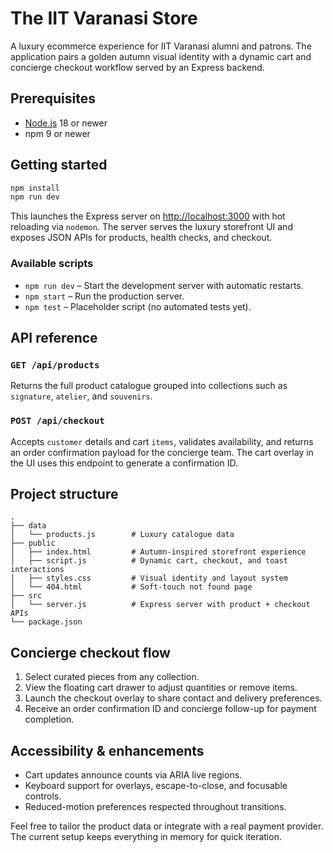 # The IIT Varanasi Store

A luxury ecommerce experience for IIT Varanasi alumni and patrons. The application pairs a golden autumn visual identity with a dynamic cart and concierge checkout workflow served by an Express backend.

## Prerequisites

- [Node.js](https://nodejs.org/) 18 or newer
- npm 9 or newer

## Getting started

```bash
npm install
npm run dev
```

This launches the Express server on [http://localhost:3000](http://localhost:3000) with hot reloading via `nodemon`. The server serves the luxury storefront UI and exposes JSON APIs for products, health checks, and checkout.

### Available scripts

- `npm run dev` – Start the development server with automatic restarts.
- `npm start` – Run the production server.
- `npm test` – Placeholder script (no automated tests yet).

## API reference

### `GET /api/products`
Returns the full product catalogue grouped into collections such as `signature`, `atelier`, and `souvenirs`.

### `POST /api/checkout`
Accepts `customer` details and cart `items`, validates availability, and returns an order confirmation payload for the concierge team. The cart overlay in the UI uses this endpoint to generate a confirmation ID.

## Project structure

```
.
├── data
│   └── products.js        # Luxury catalogue data
├── public
│   ├── index.html         # Autumn-inspired storefront experience
│   ├── script.js          # Dynamic cart, checkout, and toast interactions
│   ├── styles.css         # Visual identity and layout system
│   └── 404.html           # Soft-touch not found page
├── src
│   └── server.js          # Express server with product + checkout APIs
└── package.json
```

## Concierge checkout flow

1. Select curated pieces from any collection.
2. View the floating cart drawer to adjust quantities or remove items.
3. Launch the checkout overlay to share contact and delivery preferences.
4. Receive an order confirmation ID and concierge follow-up for payment completion.

## Accessibility & enhancements

- Cart updates announce counts via ARIA live regions.
- Keyboard support for overlays, escape-to-close, and focusable controls.
- Reduced-motion preferences respected throughout transitions.

Feel free to tailor the product data or integrate with a real payment provider. The current setup keeps everything in memory for quick iteration.
